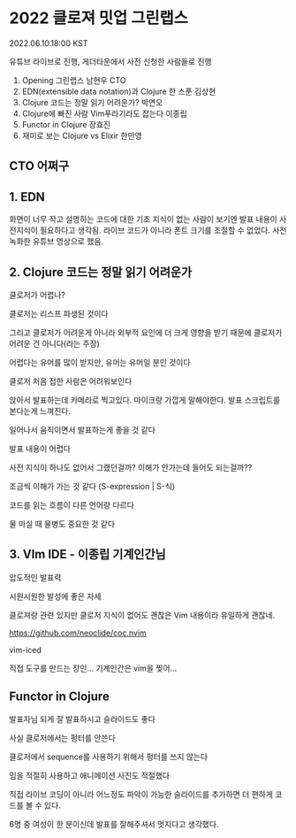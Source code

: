 # 2022 클로져 밋업 그린랩스

2022.06.10.18:00 KST 

유튜브 라이브로 진행, 게더타운에서 사전 신청한 사람들로 진행

1. Opening
     그린랩스 남현우 CTO
2. EDN(extensible data notation)과 Clojure 한 스푼
    김상현
3. Clojure 코드는 정말 읽기 어려운가?
    박연오
4. Clojure에 빠진 사람 Vim푸라기라도 잡는다
    이종립
5. Functor in Clojure
    장효진
6. 재미로 보는 Clojure vs Elixir
    한만영

## CTO 어쩌구

## 1. EDN

화면이 너무 작고 설명하는 코드에 대한 기초 지식이 없는 사람이 보기엔 발표 내용이 사전지식이 필요하다고 생각됨.
라이브 코드가 아니라 폰트 크기를 조절할 수 없었다. 사전 녹화한 유튜브 영상으로 했음.

## 2. Clojure 코드는 정말 읽기 어려운가

클로저가 어렵나?

클로저는 리스프 파생된 것이다

그리고 클로저가 어려운게 아니라 외부적 요인에 더 크게 영향을 받기 때문에 클로저가 어려운 건 아니다(라는 주장)

어렵다는 유머를 많이 받지만, 유머는 유머일 분인 것이다

클로저 처음 접한 사람은 어려워보인다

앉아서 발표하는데 카메라로 찍고있다. 마이크랑 가깝게 말해야한다. 발표 스크립트를 본다는게 느껴진다.

일어나서 움직이면서 발표하는게 좋을 것 같다

발표 내용이 어렵다

사전 지식이 하나도 없어서 그랬던걸까? 이해가 안가는데 들어도 되는걸까??

조금씩 이해가 가는 것 같다 (S-expression | S-식)

코드를 읽는 흐름이 다른 언어랑 다르다

물 마실 때 물병도 중요한 것 같다

## 3. VIm IDE - 이종립 기계인간님

압도적인 발표력

시원시원한 발성에 좋은 자세

클로져랑 관련 있지만 클로저 지식이 없어도 괜찮은 Vim 내용이라 유일하게 괜찮네.

<https://github.com/neoclide/coc.nvim>

vim-iced

직접 도구를 만드는 장인... 기계인간은 vim을 찢어...

## Functor in Clojure

발표자님 되게 잘 발표하시고 슬라이드도 좋다

사실 클로저에서는 펑터를 안쓴다

클로저에서 sequence를 사용하기 위해서 펑터를 쓰지 않는다

밈을 적절히 사용하고 애니메이션 사진도 적절했다

직접 라이브 코딩이 아니라 어느정도 파악이 가능한 슬라이드를 추가하면 더 편하게 코드를 볼 수 있다.

6명 중 여성이 한 분이신데 발표를 잘해주셔서 멋지다고 생각했다.

## 
